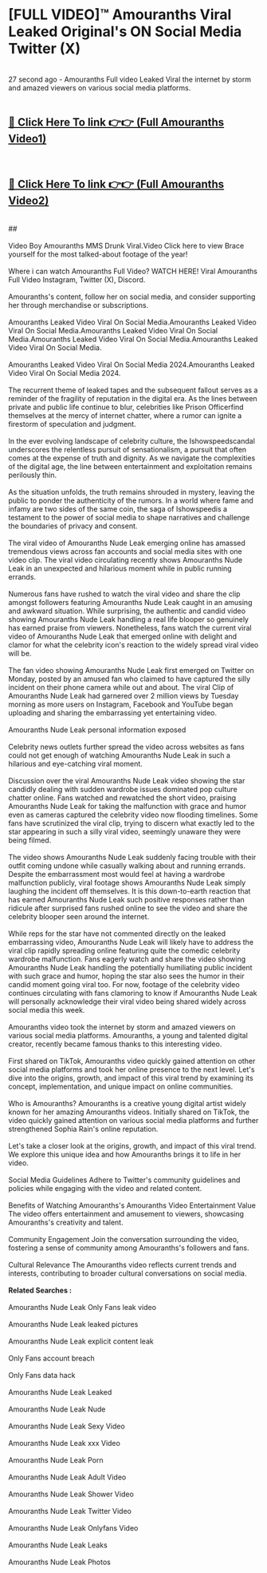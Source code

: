 # [FULL VIDEO]™ Amouranths Viral Leaked Original's ON Social Media Twitter (X) <br>
<br>
27 second ago - Amouranths Full video Leaked Viral the internet by storm and amazed viewers on various social media platforms.<br>

 <br>

##  <a href="https://play.123hd.live?title=Full Amouranths&ref=git">🔴 Click Here To link 👉👉 (Full Amouranths Video1)</a><br>
  <br>

##  <a href="https://play.123hd.live?title=Full Amouranths&ref=git">🔴 Click Here To link 👉👉 (Full Amouranths Video2)</a><br>
  <br>
  ##


  <br>

  <br>
Video Boy Amouranths MMS Drunk Viral.Video Click here to view Brace yourself for the most talked-about footage of the year!
<br><br>
Where i can watch Amouranths Full Video? WATCH HERE! Viral Amouranths Full Video Instagram, Twitter (X), Discord.
<br><br>
Amouranths's content, follow her on social media, and consider supporting her through merchandise or subscriptions.
<br><br>
Amouranths Leaked Video Viral On Social Media.Amouranths Leaked Video Viral On Social Media.Amouranths Leaked Video Viral On Social Media.Amouranths Leaked Video Viral On Social Media.Amouranths Leaked Video Viral On Social Media.
<br><br>
Amouranths Leaked Video Viral On Social Media 2024.Amouranths Leaked Video Viral On Social Media 2024.
<br><br>
The recurrent theme of leaked tapes and the subsequent fallout serves as a reminder of the fragility of reputation in the digital era. As the lines between private and public life continue to blur, celebrities like Prison Officerfind themselves at the mercy of internet chatter, where a rumor can ignite a firestorm of speculation and judgment.
<br><br>
In the ever evolving landscape of celebrity culture, the Ishowspeedscandal underscores the relentless pursuit of sensationalism, a pursuit that often comes at the expense of truth and dignity. As we navigate the complexities of the digital age, the line between entertainment and exploitation remains perilously thin.
<br><br>
As the situation unfolds, the truth remains shrouded in mystery, leaving the public to ponder the authenticity of the rumors. In a world where fame and infamy are two sides of the same coin, the saga of Ishowspeedis a testament to the power of social media to shape narratives and challenge the boundaries of privacy and consent.
<br><br>
The viral video of Amouranths Nude Leak emerging online has amassed tremendous views across fan accounts and social media sites with one video clip. The viral video circulating recently shows Amouranths Nude Leak in an unexpected and hilarious moment while in public running errands.
<br><br>
Numerous fans have rushed to watch the viral video and share the clip amongst followers featuring Amouranths Nude Leak caught in an amusing and awkward situation. While surprising, the authentic and candid video showing Amouranths Nude Leak handling a real life blooper so genuinely has earned praise from viewers. Nonetheless, fans watch the current viral video of Amouranths Nude Leak that emerged online with delight and clamor for what the celebrity icon's reaction to the widely spread viral video will be.
<br><br>
The fan video showing Amouranths Nude Leak first emerged on Twitter on Monday, posted by an amused fan who claimed to have captured the silly incident on their phone camera while out and about. The viral Clip of Amouranths Nude Leak had garnered over 2 million views by Tuesday morning as more users on Instagram, Facebook and YouTube began uploading and sharing the embarrassing yet entertaining video.
<br><br>
Amouranths Nude Leak personal information exposed
<br><br>
Celebrity news outlets further spread the video across websites as fans could not get enough of watching Amouranths Nude Leak in such a hilarious and eye-catching viral moment.
<br><br>
Discussion over the viral Amouranths Nude Leak video showing the star candidly dealing with sudden wardrobe issues dominated pop culture chatter online. Fans watched and rewatched the short video, praising Amouranths Nude Leak for taking the malfunction with grace and humor even as cameras captured the celebrity video now flooding timelines. Some fans have scrutinized the viral clip, trying to discern what exactly led to the star appearing in such a silly viral video, seemingly unaware they were being filmed.
<br><br>
The video shows Amouranths Nude Leak suddenly facing trouble with their outfit coming undone while casually walking about and running errands. Despite the embarrassment most would feel at having a wardrobe malfunction publicly, viral footage shows Amouranths Nude Leak simply laughing the incident off themselves. It is this down-to-earth reaction that has earned Amouranths Nude Leak such positive responses rather than ridicule after surprised fans rushed online to see the video and share the celebrity blooper seen around the internet.
<br><br>
While reps for the star have not commented directly on the leaked embarrassing video, Amouranths Nude Leak will likely have to address the viral clip rapidly spreading online featuring quite the comedic celebrity wardrobe malfunction. Fans eagerly watch and share the video showing Amouranths Nude Leak handling the potentially humiliating public incident with such grace and humor, hoping the star also sees the humor in their candid moment going viral too. For now, footage of the celebrity video continues circulating with fans clamoring to know if Amouranths Nude Leak will personally acknowledge their viral video being shared widely across social media this week.
<br><br>
Amouranths video took the internet by storm and amazed viewers on various social media platforms. Amouranths, a young and talented digital creator, recently became famous thanks to this interesting video.
<br><br>
First shared on TikTok, Amouranths video quickly gained attention on other social media platforms and took her online presence to the next level. Let's dive into the origins, growth, and impact of this viral trend by examining its concept, implementation, and unique impact on online communities.
<br><br>
Who is Amouranths? Amouranths is a creative young digital artist widely known for her amazing Amouranths videos. Initially shared on TikTok, the video quickly gained attention on various social media platforms and further strengthened Sophia Rain's online reputation.
<br><br>
Let's take a closer look at the origins, growth, and impact of this viral trend. We explore this unique idea and how Amouranths brings it to life in her video.
<br><br>
Social Media Guidelines Adhere to Twitter's community guidelines and policies while engaging with the video and related content.
<br><br>
Benefits of Watching Amouranths's Amouranths Video Entertainment Value The video offers entertainment and amusement to viewers, showcasing Amouranths's creativity and talent.
<br><br>
Community Engagement Join the conversation surrounding the video, fostering a sense of community among Amouranths's followers and fans.
<br><br>
Cultural Relevance The Amouranths video reflects current trends and interests, contributing to broader cultural conversations on social media.
<br><br>
<strong>Related Searches :</strong>
<br><br>
Amouranths Nude Leak Only Fans leak video
<br><br>
Amouranths Nude Leak leaked pictures
<br><br>
Amouranths Nude Leak explicit content leak
<br><br>
Only Fans account breach
<br><br>
Only Fans data hack
<br><br>
Amouranths Nude Leak Leaked
<br><br>
Amouranths Nude Leak Nude
<br><br>
Amouranths Nude Leak Sexy Video
<br><br>
Amouranths Nude Leak xxx Video
<br><br>
Amouranths Nude Leak Porn
<br><br>
Amouranths Nude Leak Adult Video
<br><br>
Amouranths Nude Leak Shower Video
<br><br>
Amouranths Nude Leak Twitter Video
<br><br>
Amouranths Nude Leak Onlyfans Video
<br><br>
Amouranths Nude Leak Leaks
<br><br>
Amouranths Nude Leak Photos